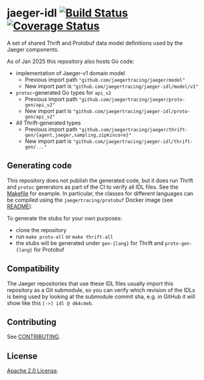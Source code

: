 # jaeger-idl [![Build Status][ci-img]][ci] [![Coverage Status][cov-img]][cov]

A set of shared Thrift and Protobuf data model definitions used by the Jaeger components.

As of Jan 2025 this repository also hosts Go code:
  * implementation of Jaeger-v1 domain model
    * Previous import path `"github.com/jaegertracing/jaeger/model"`
    * New import part is `"github.com/jaegertracing/jaeger-idl/model/v1"`
  * `protoc`-generated Go types for `api_v2`
    * Previous import path `"github.com/jaegertracing/jaeger/proto-gen/api_v2"`
    * New import part is `"github.com/jaegertracing/jaeger-idl/proto-gen/api_v2"`
  * All Thrift-generated types
    * Previous import path `"github.com/jaegertracing/jaeger/thrift-gen/{agent,jaeger,sampling,zipkincore}"`
    * New import part is `"github.com/jaegertracing/jaeger-idl/thrift-gen/..."`

## Generating code

This repository does not publish the generated code, but it does run Thrift and `protoc` generators as part of the CI to verify all IDL files. See the [Makefile](./Makefile) for example. In particular, the classes for different languages can be compiled using the `jaegertracing/protobuf` Docker image (see [README](https://github.com/jaegertracing/docker-protobuf/blob/master/README.md)).

To generate the stubs for your own purposes:
  * clone the repository
  * run `make proto-all` or `make thrift-all`
  * the stubs will be generated under `gen-{lang}` for Thrift and `proto-gen-{lang}` for Protobuf


## Compatibility

The Jaeger repositories that use these IDL files usually import this repository as a Git submodule, so you can verify which revision of the IDLs is being used by looking at the submodule commit sha, e.g. in GitHub it will show like this `[->] idl @ d64c4eb`.

## Contributing

See [CONTRIBUTING](./CONTRIBUTING.md).

## License
  
[Apache 2.0 License](./LICENSE).


[ci-img]: https://github.com/jaegertracing/jaeger-idl/actions/workflows/ci-unit-tests.yml/badge.svg
[ci]: https://github.com/jaegertracing/jaeger-idl/actions/workflows/ci-unit-tests.yml
[cov-img]: https://codecov.io/gh/jaegertracing/jaeger-idl/branch/main/graph/badge.svg
[cov]: https://codecov.io/gh/jaegertracing/jaeger-idl/branch/main/
